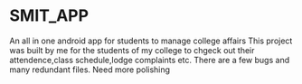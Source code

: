 # SMIT_APP
An all in one  android app for students to manage college affairs
This project was built by me for the students of my college to chgeck out their attendence,class schedule,lodge complaints etc.
There are a few bugs and many redundant files.
Need more polishing
